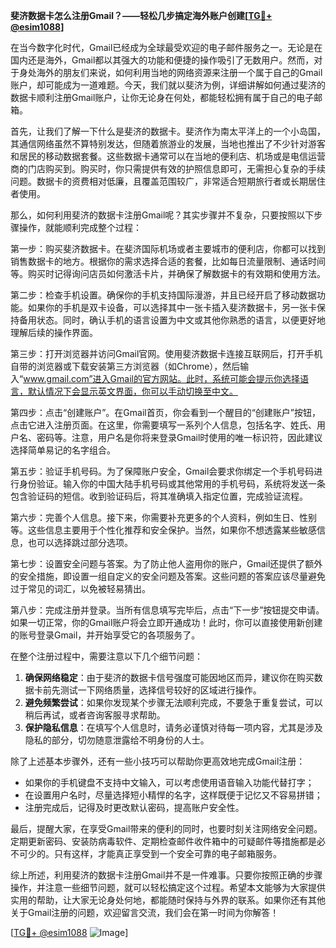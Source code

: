 **斐济数据卡怎么注册Gmail？——轻松几步搞定海外账户创建[[TG💪+ @esim1088](https://t.me/s/esim1088)]**

在当今数字化时代，Gmail已经成为全球最受欢迎的电子邮件服务之一。无论是在国内还是海外，Gmail都以其强大的功能和便捷的操作吸引了无数用户。然而，对于身处海外的朋友们来说，如何利用当地的网络资源来注册一个属于自己的Gmail账户，却可能成为一道难题。今天，我们就以斐济为例，详细讲解如何通过斐济的数据卡顺利注册Gmail账户，让你无论身在何处，都能轻松拥有属于自己的电子邮箱。

首先，让我们了解一下什么是斐济的数据卡。斐济作为南太平洋上的一个小岛国，其通信网络虽然不算特别发达，但随着旅游业的发展，当地也推出了不少针对游客和居民的移动数据套餐。这些数据卡通常可以在当地的便利店、机场或是电信运营商的门店购买到。购买时，你只需提供有效的护照信息即可，无需担心复杂的手续问题。数据卡的资费相对低廉，且覆盖范围较广，非常适合短期旅行者或长期居住者使用。

那么，如何利用斐济的数据卡注册Gmail呢？其实步骤并不复杂，只要按照以下步骤操作，就能顺利完成整个过程：

第一步：购买斐济数据卡。在斐济国际机场或者主要城市的便利店，你都可以找到销售数据卡的地方。根据你的需求选择合适的套餐，比如每日流量限制、通话时间等。购买时记得询问店员如何激活卡片，并确保了解数据卡的有效期和使用方法。

第二步：检查手机设置。确保你的手机支持国际漫游，并且已经开启了移动数据功能。如果你的手机是双卡设备，可以选择其中一张卡插入斐济数据卡，另一张卡保持备用状态。同时，确认手机的语言设置为中文或其他你熟悉的语言，以便更好地理解后续的操作界面。

第三步：打开浏览器并访问Gmail官网。使用斐济数据卡连接互联网后，打开手机自带的浏览器或下载安装第三方浏览器（如Chrome），然后输入“www.gmail.com”进入Gmail的官方网站。此时，系统可能会提示你选择语言，默认情况下会显示英文界面，你可以手动切换至中文。

第四步：点击“创建账户”。在Gmail首页，你会看到一个醒目的“创建账户”按钮，点击它进入注册页面。在这里，你需要填写一系列个人信息，包括名字、姓氏、用户名、密码等。注意，用户名是你将来登录Gmail时使用的唯一标识符，因此建议选择简单易记的名字组合。

第五步：验证手机号码。为了保障账户安全，Gmail会要求你绑定一个手机号码进行身份验证。输入你的中国大陆手机号码或其他常用的手机号码，系统将发送一条包含验证码的短信。收到验证码后，将其准确填入指定位置，完成验证流程。

第六步：完善个人信息。接下来，你需要补充更多的个人资料，例如生日、性别等。这些信息主要用于个性化推荐和安全保护。当然，如果你不想透露某些敏感信息，也可以选择跳过部分选项。

第七步：设置安全问题与答案。为了防止他人盗用你的账户，Gmail还提供了额外的安全措施，即设置一组自定义的安全问题及答案。这些问题的答案应该尽量避免过于常见的词汇，以免被轻易猜出。

第八步：完成注册并登录。当所有信息填写完毕后，点击“下一步”按钮提交申请。如果一切正常，你的Gmail账户将会立即开通成功！此时，你可以直接使用新创建的账号登录Gmail，并开始享受它的各项服务了。

在整个注册过程中，需要注意以下几个细节问题：

1. **确保网络稳定**：由于斐济的数据卡信号强度可能因地区而异，建议你在购买数据卡前先测试一下网络质量，选择信号较好的区域进行操作。
2. **避免频繁尝试**：如果你发现某个步骤无法顺利完成，不要急于重复尝试，可以稍后再试，或者咨询客服寻求帮助。
3. **保护隐私信息**：在填写个人信息时，请务必谨慎对待每一项内容，尤其是涉及隐私的部分，切勿随意泄露给不明身份的人士。

除了上述基本步骤外，还有一些小技巧可以帮助你更高效地完成Gmail注册：

- 如果你的手机键盘不支持中文输入，可以考虑使用语音输入功能代替打字；
- 在设置用户名时，尽量选择短小精悍的名字，这样既便于记忆又不容易拼错；
- 注册完成后，记得及时更改默认密码，提高账户安全性。

最后，提醒大家，在享受Gmail带来的便利的同时，也要时刻关注网络安全问题。定期更新密码、安装防病毒软件、定期检查邮件收件箱中的可疑邮件等措施都是必不可少的。只有这样，才能真正享受到一个安全可靠的电子邮箱服务。

综上所述，利用斐济的数据卡注册Gmail并不是一件难事。只要你按照正确的步骤操作，并注意一些细节问题，就可以轻松搞定这个过程。希望本文能够为大家提供实用的帮助，让大家无论身处何地，都能随时保持与外界的联系。如果你还有其他关于Gmail注册的问题，欢迎留言交流，我们会在第一时间为你解答！

[[TG💪+ @esim1088](https://t.me/s/esim1088) ![Image](https://i.postimg.cc/4NQfJmqS/Snipaste-2025-05-13-00-14-12.png)]